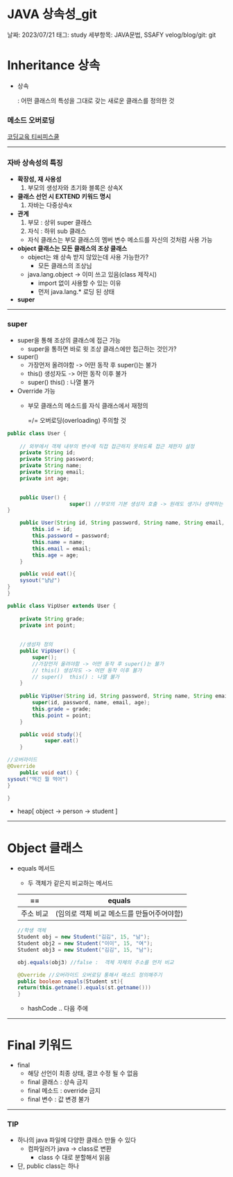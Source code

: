 # JAVA 상속성_git

날짜: 2023/07/21
태그: study
세부항목: JAVA문법, SSAFY
velog/blog/git: git

# Inheritance 상속

- 상속
    
    : 어떤 클래스의 특성을 그대로 갖는 새로운 클래스를 정의한 것
    

### 메소드 오버로딩

[코딩교육 티씨피스쿨](http://www.tcpschool.com/java/java_usingMethod_overloading)

---

### 자바 상속성의 특징

- **확장성, 재 사용성**
    1. 부모의 생성자와 초기화 블록은 상속X
- **클래스 선언 시 EXTEND 키워드 명시**
    1. 자바는 다중상속x
- **관계**
    1. 부모 : 상위 super 클래스
    2. 자식 : 하위 sub 클래스
    - 자식 클래스는 부모 클래스의 멤버 변수 메소드를 자신의 것처럼 사용 가능
- **object 클래스는 모든 클래스의 조상 클래스**
    - object는 왜 상속 받지 않았는데 사용 가능한가?
        - 모든 클래스의 조상님
    - java.lang.object → 이미 쓰고 있음(class 제작시)
        - import 없이 사용할 수 있는 이유
        - 먼저 java.lang.* 로딩 된 상태
- **super**

---

### super

- super을 통해 조상의 클래스에 접근 가능
    - super을 통하면 바로 윗 조상 클래스에만 접근하는 것인가?
- super()
    - 가장먼저 올려야함 -> 어떤 동작 후 super()는 불가
    - this() 생성자도 -> 어떤 동작 이후 불가
    - super()  this() : 나열 불가
- Override 가능
    - 부모 클래스의 메소드를 자식 클래스에서 재정의
        
        =/= 오버로딩(overloading) 주의할 것
        

```java
public class User {
	
	// 외부에서 객체 내부의 변수에 직접 접근하지 못하도록 접근 제한자 설정
	private String id;
	private String password;
	private String name;
	private String email;
	private int age;
	

	public User() {
					super() //부모의 기본 생성자 호출 -> 원래도 생기나 생략하는 것
}

	public User(String id, String password, String name, String email, int age) {
		this.id = id;
		this.password = password;
		this.name = name;
		this.email = email;
		this.age = age;
	}

	public void eat(){
	sysout("냠냠")
}
}
```

```java
public class VipUser extends User {
	
	private String grade;
	private int point;
	
	
	//생성자 정의
	public VipUser() {
		super();
		//가장먼저 올려야함 -> 어떤 동작 후 super()는 불가 
		// this() 생성자도 -> 어떤 동작 이후 불가
		// super()  this() : 나열 불가
	}
	
	public VipUser(String id, String password, String name, String email, int age, String grade, int point) {
		super(id, password, name, email, age);
		this.grade = grade;
		this.point = point;
	}

	public void study(){
			super.eat()
	}

//오버라이드
@Override
	public void eat() {
sysout("먹긴 뭘 먹어")
}

}
```

- heap[ object → person → student ]

---

# Object 클래스

- equals 메서드
    - 두 객체가 같은지 비교하는 메서드
    
    | == | equals  |
    | --- | --- |
    | 주소 비교 | (임의로 객체 비교 메소드를 만들어주어야함) |
    
    ```java
    //학생 객체
    Student obj = new Student("김김", 15, "남");
    Student obj2 = new Student("이이", 15, "여");
    Student obj3 = new Student("김김", 15, "남");
    
    obj.equals(obj3) //false :  객체 자체의 주소를 먼저 비교
    
    @Override //오버라이드 오버로딩 통해서 매소드 정의해주기
    public boolean equals(Student st){
    return(this.getname().equals(st.getname()))
    }
    ```
    
    - hashCode .. 다음 주에

---

# Final 키워드

- final
    - 해당 선언이 최종 상태, 결코 수정 될 수 없음
    - final 클래스 : 상속 금지
    - final 메소드 : override 금지
    - final 변수 : 값 변경 불가
    

---

### TIP

- 하나의 java 파일에 다양한 클래스 만들 수 있다
    - 컴파일러가 java → class로 변환
        - class 수 대로 분할해서 읽음
- 단, public class는 하나
